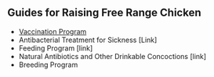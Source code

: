 ## Guides for Raising Free Range Chicken

- [Vaccination Program](https://github.com/byrenx/chicken-farming-guide/blob/master/vaciination-guide.md)
- Antibacterial Treatment for Sickness [Link]
- Feeding Program [link]
- Natural Antibiotics and Other Drinkable Concoctions [link]
- Breeding Program
